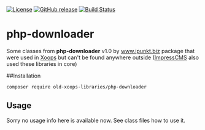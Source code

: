 [![License](https://img.shields.io/github/license/OldXoopsLibraries/php-downloader.svg?maxAge=2592000)](License.txt) [![GitHub release](https://img.shields.io/github/release/OldXoopsLibraries/php-downloader.svg?maxAge=2592000)](https://github.com/OldXoopsLibraries/php-downloader/releases) [![Build Status](https://travis-ci.org/OldXoopsLibraries/php-downloader.svg?branch=master)](https://travis-ci.org/OldXoopsLibraries/php-downloader)

# php-downloader

Some classes from **php-downloader** v1.0 by www.ipunkt.biz package that were used in [Xoops](http://xoops.org) but can't be found anywhere outside ([ImpressCMS](http://impresscms.org) also used these libraries in core)

##Installation

`composer require old-xoops-libraries/php-downloader`

## Usage

Sorry no usage info here is available now. See class files how to use it.
